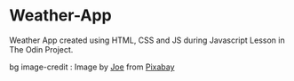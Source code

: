 # Weather-App
Weather App created using HTML, CSS and JS during Javascript Lesson in The Odin Project.

bg image-credit : Image by <a href="https://pixabay.com/users/jplenio-7645255/?utm_source=link-attribution&utm_medium=referral&utm_campaign=image&utm_content=3605547">Joe</a> from <a href="https://pixabay.com//?utm_source=link-attribution&utm_medium=referral&utm_campaign=image&utm_content=3605547">Pixabay</a>